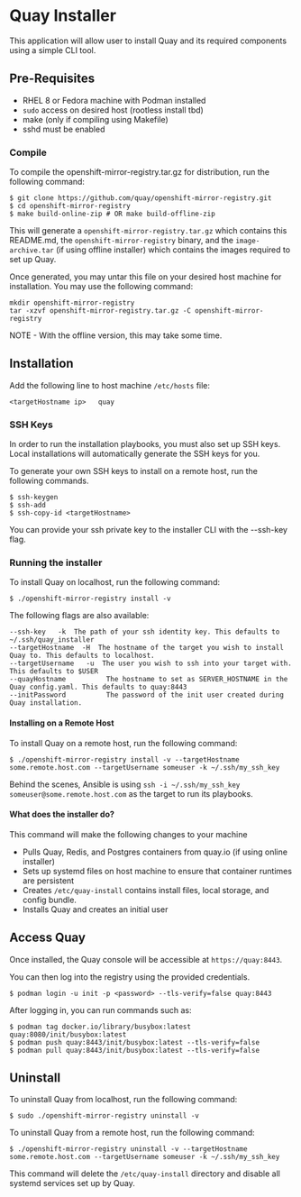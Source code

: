 # Quay Installer

This application will allow user to install Quay and its required components using a simple CLI tool.

## Pre-Requisites

- RHEL 8 or Fedora machine with Podman installed
- `sudo` access on desired host (rootless install tbd)
- make (only if compiling using Makefile)
- sshd must be enabled

### Compile

To compile the openshift-mirror-registry.tar.gz for distribution, run the following command:

```console
$ git clone https://github.com/quay/openshift-mirror-registry.git
$ cd openshift-mirror-registry
$ make build-online-zip # OR make build-offline-zip
```

This will generate a `openshift-mirror-registry.tar.gz` which contains this README.md, the `openshift-mirror-registry` binary, and the `image-archive.tar` (if using offline installer) which contains the images required to set up Quay.

Once generated, you may untar this file on your desired host machine for installation. You may use the following command:

```console
mkdir openshift-mirror-registry
tar -xzvf openshift-mirror-registry.tar.gz -C openshift-mirror-registry
```

NOTE - With the offline version, this may take some time.

## Installation

Add the following line to host machine `/etc/hosts` file:

```
<targetHostname ip>   quay
```

### SSH Keys

In order to run the installation playbooks, you must also set up SSH keys. Local installations will automatically generate the SSH keys for you.

To generate your own SSH keys to install on a remote host, run the following commands.

```console
$ ssh-keygen
$ ssh-add
$ ssh-copy-id <targetHostname>
```

You can provide your ssh private key to the installer CLI with the --ssh-key flag.

### Running the installer

To install Quay on localhost, run the following command:

```console
$ ./openshift-mirror-registry install -v
```

The following flags are also available:

```
--ssh-key   -k  The path of your ssh identity key. This defaults to ~/.ssh/quay_installer
--targetHostname  -H  The hostname of the target you wish to install Quay to. This defaults to localhost.
--targetUsername   -u  The user you wish to ssh into your target with. This defaults to $USER
--quayHostname          The hostname to set as SERVER_HOSTNAME in the Quay config.yaml. This defaults to quay:8443
--initPassword          The password of the init user created during Quay installation.
```

#### Installing on a Remote Host

To install Quay on a remote host, run the following command:

```console
$ ./openshift-mirror-registry install -v --targetHostname some.remote.host.com --targetUsername someuser -k ~/.ssh/my_ssh_key
```

Behind the scenes, Ansible is using `ssh -i ~/.ssh/my_ssh_key someuser@some.remote.host.com` as the target to run its playbooks.

#### What does the installer do?

This command will make the following changes to your machine

- Pulls Quay, Redis, and Postgres containers from quay.io (if using online installer)
- Sets up systemd files on host machine to ensure that container runtimes are persistent
- Creates `/etc/quay-install` contains install files, local storage, and config bundle.
- Installs Quay and creates an initial user

## Access Quay

Once installed, the Quay console will be accessible at `https://quay:8443`.

You can then log into the registry using the provided credentials.

```console
$ podman login -u init -p <password> --tls-verify=false quay:8443
```

After logging in, you can run commands such as:

```console
$ podman tag docker.io/library/busybox:latest quay:8080/init/busybox:latest
$ podman push quay:8443/init/busybox:latest --tls-verify=false
$ podman pull quay:8443/init/busybox:latest --tls-verify=false
```

## Uninstall

To uninstall Quay from localhost, run the following command:

```console
$ sudo ./openshift-mirror-registry uninstall -v
```

To uninstall Quay from a remote host, run the following command:

```console
$ ./openshift-mirror-registry uninstall -v --targetHostname some.remote.host.com --targetUsername someuser -k ~/.ssh/my_ssh_key
```

This command will delete the `/etc/quay-install` directory and disable all systemd services set up by Quay.
